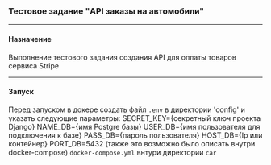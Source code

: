 ### Тестовое задание "API заказы на автомобили"
___

#### Назначение

Выполнение тестового задания создания API 
для оплаты товаров сервиса Stripe
___

#### Запуск
Перед запуском в докере создать файл `.env` в директории 'config' и указать следующие параметры:
SECRET_KEY={секретный ключ проекта Django}
NAME_DB={имя Postgre базы}
USER_DB={имя пользователя для подключения к базе}
PASS_DB={пароль пользователя}
HOST_DB={Ip или контейнер}
PORT_DB=5432
(также это возможно было описать внутри docker-compose)
`docker-compose.yml` внтури директории `car`
